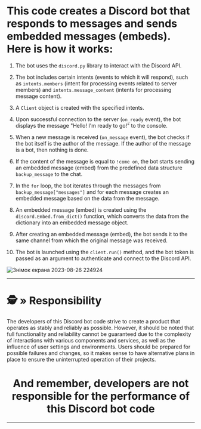 # This code creates a Discord bot that responds to messages and sends embedded messages (embeds). Here is how it works:

1. The bot uses the `discord.py` library to interact with the Discord API.

2. The bot includes certain intents (events to which it will respond), such as `intents.members` (intent for processing events related to server members) and `intents.message_content` (intents for processing message content).

3. A `Client` object is created with the specified intents.

4. Upon successful connection to the server (`on_ready` event), the bot displays the message "Hello! I'm ready to go!" to the console.

5. When a new message is received (`on_message` event), the bot checks if the bot itself is the author of the message. If the author of the message is a bot, then nothing is done.

6. If the content of the message is equal to `!come on`, the bot starts sending an embedded message (embed) from the predefined data structure `backup_message` to the chat.

7. In the `for` loop, the bot iterates through the messages from `backup_message["messages"]` and for each message creates an embedded message based on the data from the message.

8. An embedded message (embed) is created using the `discord.Embed.from_dict()` function, which converts the data from the dictionary into an embedded message object.

9. After creating an embedded message (embed), the bot sends it to the same channel from which the original message was received.

10. The bot is launched using the `client.run()` method, and the bot token is passed as an argument to authenticate and connect to the Discord API.

![Знімок екрана 2023-08-26 224924](https://github.com/AndreMuhamed/Game_Room/assets/128980327/14588540-c840-4dbf-9aef-38c598fd5800)

---

# <a id="responsibility"></a>🕵️ » Responsibility
The developers of this Discord bot code strive to create a product that operates as stably and reliably as possible. However, it should be noted that full functionality and reliability cannot be guaranteed due to the complexity of interactions with various components and services, as well as the influence of user settings and environments. Users should be prepared for possible failures and changes, so it makes sense to have alternative plans in place to ensure the uninterrupted operation of their projects.

<h1 align="center">
And remember, developers are not responsible for the performance of this Discord bot code
</h1>

---
